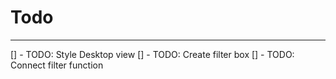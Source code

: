 # Todo
---
[] - TODO: Style Desktop view
[] - TODO: Create filter box
[] - TODO: Connect filter function